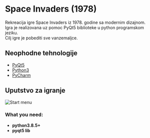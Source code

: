 # Space Invaders (1978) 

Rekreacija igre Space Invaders iz 1978. godine sa modernim dizajnom.  
Igra je realizovana uz pomoc PyQt5 biblioteke u python programskom jeziku.  
Cilj igre je pobediti sve vanzemaljce.  

## Neophodne tehnologije 
- [PyQt5](https://pypi.org/project/PyQt5/)  
- [Python3](https://www.python.org/downloads/)  
- [PyCharm](https://www.jetbrains.com/pycharm/download)  

## Uputstvo za igranje

![Start menu](./doc/menu.png)  
### What you need:
- <b>python3.8.5+</b> 
- <b>pyqt5 lib</b> 


